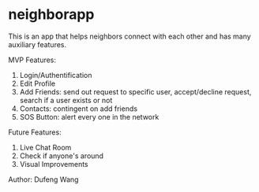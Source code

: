 # neighborapp

This is an app that helps neighbors connect with each other and has many auxiliary features.

MVP Features:
 1. Login/Authentification
 2. Edit Profile
 3. Add Friends: send out request to specific user, accept/decline request, search if a user exists or not
 4. Contacts: contingent on add friends
 5. SOS Button: alert every one in the network

Future Features:
 1. Live Chat Room
 2. Check if anyone's around
 3. Visual Improvements


Author: Dufeng Wang
